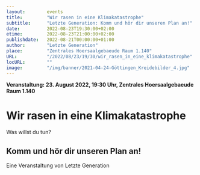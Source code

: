```yaml
---
layout:        events
title:         "Wir rasen in eine Klimakatastrophe"
subtitle:      "Letzte Generation: Komm und hör dir unseren Plan an!"
date:          2022-08-23T19:30:00+02:00
etime:         2022-08-23T21:00:00+02:00
publishdate:   2022-08-21T00:00:00+01:00
author:        "Letzte Generation"
place:         "Zentrales Hoersaalgebaeude Raum 1.140"
URL:           "/2022/08/23/19/30/wir_rasen_in_eine_klimakatastrophe"
locURL:        ""
image:         "/img/banner/2021-04-24-Göttingen_Kreidebilder_4.jpg"
---
```


**Veranstaltung: 23. August 2022, 19:30 Uhr, Zentrales Hoersaalgebaeude Raum 1.140**

Wir rasen in eine Klimakatastrophe
===========

Was willst du tun?


Komm und hör dir unseren Plan an!
-----------

Eine Veranstaltung von Letzte Generation